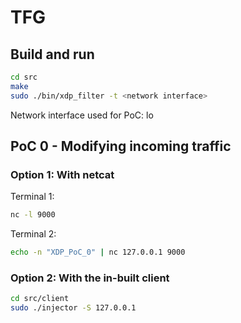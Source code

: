 # TFG
## Build and run
```bash
cd src
make
sudo ./bin/xdp_filter -t <network interface>
```
Network interface used for PoC: lo

## PoC 0 - Modifying incoming traffic
### Option 1: With netcat
Terminal 1:
```bash
nc -l 9000
```
Terminal 2:
```bash
echo -n "XDP_PoC_0" | nc 127.0.0.1 9000
```
### Option 2: With the in-built client
```bash
cd src/client
sudo ./injector -S 127.0.0.1
```
